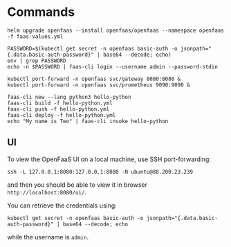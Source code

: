 # Commands

	helm upgrade openfaas --install openfaas/openfaas --namespace openfaas -f faas-values.yml

	PASSWORD=$(kubectl get secret -n openfaas basic-auth -o jsonpath="{.data.basic-auth-password}" | base64 --decode; echo)
	env | grep PASSWORD
	echo -n $PASSWORD | faas-cli login --username admin --password-stdin

	kubectl port-forward -n openfaas svc/gateway 8080:8080 &
	kubectl port-forward -n openfaas svc/prometheus 9090:9090 &

	faas-cli new --lang python3 hello-python
	faas-cli build -f hello-python.yml
	faas-cli push -f hello-python.yml
	faas-cli deploy -f hello-python.yml
	echo "My name is Teo" | faas-cli invoke hello-python

## UI 

To view the OpenFaaS UI on a local machine, use SSH port-forwarding:

	ssh -L 127.0.0.1:8080:127.0.0.1:8080 -N ubuntu@88.200.23.239

and then you should be able to view it in browser `http://localhost:8080/ui/`.

You can retrieve the credentials using:

	kubectl get secret -n openfaas basic-auth -o jsonpath="{.data.basic-auth-password}" | base64 --decode; echo

while the username is `admin`. 
